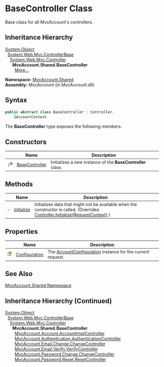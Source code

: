 BaseController Class
====================
Base class for all MvcAccount's controllers.


Inheritance Hierarchy
---------------------
[System.Object][1]  
  [System.Web.Mvc.ControllerBase][2]  
    [System.Web.Mvc.Controller][3]  
      **MvcAccount.Shared.BaseController**  
        [More...][4]

**Namespace:** [MvcAccount.Shared][5]  
**Assembly:** MvcAccount (in MvcAccount.dll)

Syntax
------

```csharp
public abstract class BaseController : Controller, 
	IAccountContext
```

The **BaseController** type exposes the following members.


Constructors
------------

                    | Name                | Description                                                
------------------- | ------------------- | ---------------------------------------------------------- 
![Protected method] | [BaseController][6] | Initializes a new instance of the **BaseController** class 


Methods
-------

                    | Name            | Description                                                                                                                          
------------------- | --------------- | ------------------------------------------------------------------------------------------------------------------------------------ 
![Protected method] | [Initialize][7] | Initializes data that might not be available when the constructor is called. (Overrides [Controller.Initialize(RequestContext)][8].) 


Properties
----------

                      | Name               | Description                                                      
--------------------- | ------------------ | ---------------------------------------------------------------- 
![Protected property] | [Configuration][9] | The [AccountConfiguration][10] instance for the current request. 


See Also
--------
[MvcAccount.Shared Namespace][5]  


Inheritance Hierarchy (Continued)
---------------------------------
[System.Object][1]  
  [System.Web.Mvc.ControllerBase][2]  
    [System.Web.Mvc.Controller][3]  
      **MvcAccount.Shared.BaseController**  
        [MvcAccount.Account.AccountImplController][11]  
        [MvcAccount.Authentication.AuthenticationController][12]  
        [MvcAccount.Email.Change.ChangeController][13]  
        [MvcAccount.Email.Verify.VerifyController][14]  
        [MvcAccount.Password.Change.ChangeController][15]  
        [MvcAccount.Password.Reset.ResetController][16]  

[1]: http://msdn.microsoft.com/en-us/library/e5kfa45b
[2]: http://msdn.microsoft.com/en-us/library/dd504950
[3]: http://msdn.microsoft.com/en-us/library/dd460481
[4]: #inheritance-hierarchy-continued
[5]: ../README.md
[6]: _ctor.md
[7]: Initialize.md
[8]: http://msdn.microsoft.com/en-us/library/dd470201
[9]: Configuration.md
[10]: ../../MvcAccount/AccountConfiguration/README.md
[11]: ../../MvcAccount.Account/AccountImplController/README.md
[12]: ../../MvcAccount.Authentication/AuthenticationController/README.md
[13]: ../../MvcAccount.Email.Change/ChangeController/README.md
[14]: ../../MvcAccount.Email.Verify/VerifyController/README.md
[15]: ../../MvcAccount.Password.Change/ChangeController/README.md
[16]: ../../MvcAccount.Password.Reset/ResetController/README.md
[Protected method]: ../../_icons/protmethod.gif "Protected method"
[Protected property]: ../../_icons/protproperty.gif "Protected property"